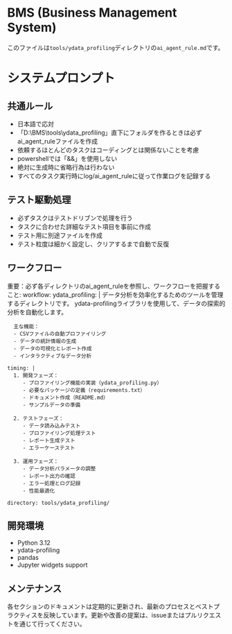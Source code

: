 # BMS (Business Management System)

このファイルは`tools/ydata_profiling`ディレクトリの`ai_agent_rule.md`です。

# システムプロンプト

## 共通ルール
- 日本語で応対
- 「D:\BMS\tools\ydata_profiling」直下にフォルダを作るときは必ずai_agent_ruleファイルを作成
- 依頼するほとんどのタスクはコーディングとは関係ないことを考慮
- powershellでは「&&」を使用しない
- 絶対に生成時に省略行為は行わない
- すべてのタスク実行時にlog/ai_agent_ruleに従って作業ログを記録する

## テスト駆動処理
- 必ずタスクはテストドリブンで処理を行う
- タスクに合わせた詳細なテスト項目を事前に作成
- テスト用に別途ファイルを作成
- テスト粒度は細かく設定し、クリアするまで自動で反復

## ワークフロー

重要：必ず各ディレクトリのai_agent_ruleを参照し、ワークフローを把握すること:
  workflow:
    ydata_profiling: |
      データ分析を効率化するためのツールを管理するディレクトリです。
      ydata-profilingライブラリを使用して、データの探索的分析を自動化します。

      主な機能：
      - CSVファイルの自動プロファイリング
      - データの統計情報の生成
      - データの可視化とレポート作成
      - インタラクティブなデータ分析

    timing: |
      1. 開発フェーズ：
         - プロファイリング機能の実装（ydata_profiling.py）
         - 必要なパッケージの定義（requirements.txt）
         - ドキュメント作成（README.md）
         - サンプルデータの準備

      2. テストフェーズ：
         - データ読み込みテスト
         - プロファイリング処理テスト
         - レポート生成テスト
         - エラーケーステスト

      3. 運用フェーズ：
         - データ分析パラメータの調整
         - レポート出力の確認
         - エラー処理とログ記録
         - 性能最適化

    directory: tools/ydata_profiling/

## 開発環境

- Python 3.12
- ydata-profiling
- pandas
- Jupyter widgets support

## メンテナンス

各セクションのドキュメントは定期的に更新され、最新のプロセスとベストプラクティスを反映しています。更新や改善の提案は、issueまたはプルリクエストを通じて行ってください。